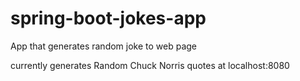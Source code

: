 # spring-boot-jokes-app
App that generates random joke to web page

currently generates Random Chuck Norris quotes at localhost:8080
